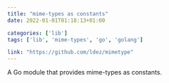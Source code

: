 ```yaml
---
title: "mime-types as constants"
date: 2022-01-01T01:18:13+01:00

categories: ['lib']
tags: ['lib', 'mime-types', 'go', 'golang']

link: "https://github.com/ldez/mimetype"
---
```

A Go module that provides mime-types as constants. 

<!--more-->
